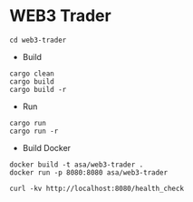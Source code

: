 # WEB3 Trader

```
cd web3-trader
```

* Build

```
cargo clean
cargo build
cargo build -r
```

* Run

```
cargo run
cargo run -r
```

* Build Docker

```
docker build -t asa/web3-trader .
docker run -p 8080:8080 asa/web3-trader

curl -kv http://localhost:8080/health_check
```